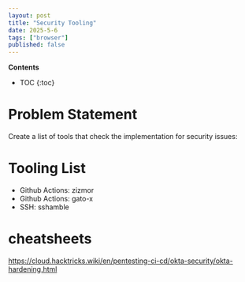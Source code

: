 ```yaml
---
layout: post
title: "Security Tooling"
date: 2025-5-6
tags: ["browser"]
published: false
---
```


**Contents**
* TOC
{:toc}

# Problem Statement

Create a list of tools that check the implementation for security issues: 

# Tooling List

* Github Actions: zizmor
* Github Actions: gato-x
* SSH: sshamble


# cheatsheets

https://cloud.hacktricks.wiki/en/pentesting-ci-cd/okta-security/okta-hardening.html